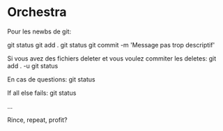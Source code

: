Orchestra
=========

Pour les newbs de git:

git status
git add .
git status
git commit -m 'Message pas trop descriptif'

Si vous avez des fichiers deleter et vous voulez commiter les deletes:
git add . -u
git status

En cas de questions:
git status

If all else fails:
git status

...

Rince, repeat, profit?
